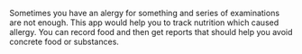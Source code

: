 Sometimes you have an alergy for something and series of examinations are not enough. This app would help you to track nutrition which caused allergy. You can record food and then get reports that should help you avoid concrete food or substances. 